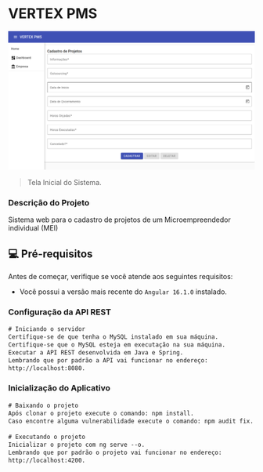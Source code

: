 # VERTEX PMS

<img src=".../../src/assets/telainicial.png" alt="tela-inicial">

> Tela Inicial do Sistema.

### Descrição do Projeto

Sistema web para o cadastro de projetos de um Microempreendedor individual (MEI)


## 💻 Pré-requisitos

Antes de começar, verifique se você atende aos seguintes requisitos:

<!---Estes são apenas requisitos de exemplo. Adicionar, duplicar ou remover conforme necessário--->

- Você possui a versão mais recente do `Angular 16.1.0` instalado.

### Configuração da API REST

```
# Iniciando o servidor
Certifique-se de que tenha o MySQL instalado em sua máquina.
Certifique-se que o MySQL esteja em executação na sua máquina.
Executar a API REST desenvolvida em Java e Spring.
Lembrando que por padrão a API vai funcionar no endereço: http://localhost:8080.
```


### Inicialização do Aplicativo

```
# Baixando o projeto
Após clonar o projeto execute o comando: npm install.
Caso encontre alguma vulnerabilidade execute o comando: npm audit fix.

# Executando o projeto
Inicializar o projeto com ng serve --o.
Lembrando que por padrão o projeto vai funcionar no endereço: http://localhost:4200.
```